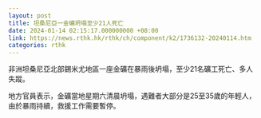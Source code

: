 ```yaml
---
layout: post
title: 坦桑尼亞一金礦坍塌至少21人死亡
date: 2024-01-14 02:15:17.000000000 +08:00
link: https://news.rthk.hk/rthk/ch/component/k2/1736132-20240114.htm
categories: rthk
---
```


非洲坦桑尼亞北部錫米尤地區一座金礦在暴雨後坍塌，至少21名礦工死亡、多人失蹤。

地方官員表示，金礦當地星期六清晨坍塌，遇難者大部分是25至35歲的年輕人，由於暴雨持續，救援工作需要暫停。
